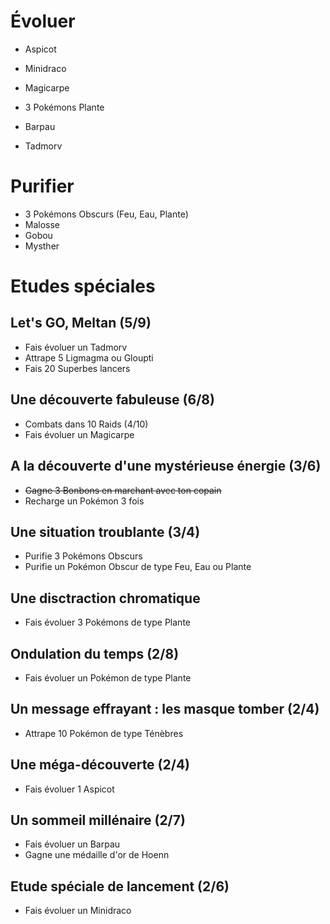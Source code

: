 # Évoluer

- Aspicot

- Minidraco
- Magicarpe

- 3 Pokémons Plante

- Barpau
- Tadmorv

# Purifier

- 3 Pokémons Obscurs (Feu, Eau, Plante)
- Malosse
- Gobou
- Mysther

# Etudes spéciales

## Let's GO, Meltan (5/9)

- Fais évoluer un Tadmorv
- Attrape 5 Ligmagma ou Gloupti
- Fais 20 Superbes lancers

## Une découverte fabuleuse (6/8)

- Combats dans 10 Raids (4/10)
- Fais évoluer un Magicarpe

## A la découverte d'une mystérieuse énergie (3/6)

- ~~Gagne 3 Bonbons en marchant avec ton copain~~
- Recharge un Pokémon 3 fois

## Une situation troublante (3/4)

- Purifie 3 Pokémons Obscurs
- Purifie un Pokémon Obscur de type Feu, Eau ou Plante

## Une disctraction chromatique

- Fais évoluer 3 Pokémons de type Plante

## Ondulation du temps (2/8)

- Fais évoluer un Pokémon de type Plante

## Un message effrayant : les masque tomber (2/4)

- Attrape 10 Pokémon de type Ténèbres

## Une méga-découverte (2/4)

- Fais évoluer 1 Aspicot

## Un sommeil millénaire (2/7)

- Fais évoluer un Barpau
- Gagne une médaille d'or de Hoenn

## Etude spéciale de lancement (2/6)

- Fais évoluer un Minidraco
